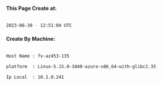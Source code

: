 
   
#### This Page Create at:

```bash

2023-06-30 - 12:51:04 UTC

```

#### Create By Machine:

```bash

Host Name : fv-az453-135

platform  : Linux-5.15.0-1040-azure-x86_64-with-glibc2.35

Ip Local  : 10.1.0.241

```

